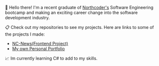 :wave: Hello there! I'm a recent graduate of [Northcoder's](https://northcoders.com/) Software Engineering bootcamp and making an exciting career change into the software development industry.

:clipboard: Check out my repositories to see my projects. Here are links to some of the projects I made:
- [NC-News(Frontend Project)](https://nc-news-hjaox.netlify.app/)
- [My own Personal Portfolio](https://hjaox.github.io/)


:chart_with_upwards_trend: Im currently learning C# to add to my skills.
